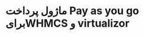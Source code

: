 ماژول پرداخت Pay as you go برایWHMCS و virtualizor
==================================================
